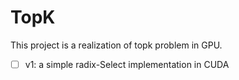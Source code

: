 # TopK

This project is a realization of topk problem in GPU. 

- [ ] v1: a simple radix-Select implementation in CUDA
